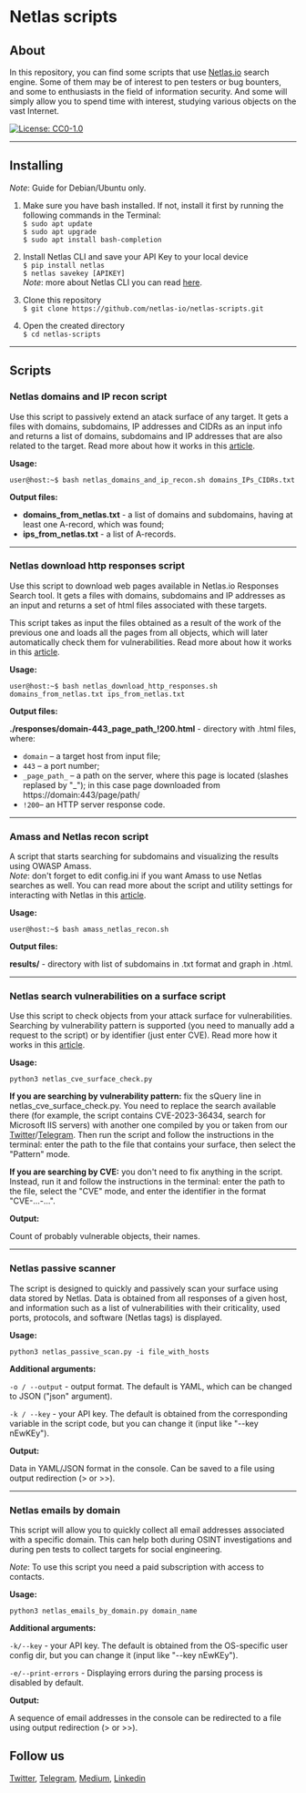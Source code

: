 # Netlas scripts
## About
In this repository, you can find some scripts that use [Netlas.io](https://netlas.io) search engine. Some of them may be of interest to pen testers or bug bounters, and some to enthusiasts in the field of information security. And some will simply allow you to spend time with interest, studying various objects on the vast Internet.

[![License: CC0-1.0](https://img.shields.io/badge/License-CC0%201.0-lightgrey.svg)](http://creativecommons.org/publicdomain/zero/1.0/)
***
## Installing
*Note*: Guide for Debian/Ubuntu only.
1. Make sure you have bash installed. If not, install it first by running the following commands in the Terminal:  
`$ sudo apt update`  
`$ sudo apt upgrade`  
`$ sudo apt install bash-completion`  

2. Install Netlas CLI and save your API Key to your local device  
`$ pip install netlas`  
`$ netlas savekey [APIKEY]`  
*Note*: more about Netlas CLI you can read [here](https://github.com/netlas-io/netlas-python).  

3. Clone this repository  
`$ git clone https://github.com/netlas-io/netlas-scripts.git`  
4. Open the created directory  
`$ cd netlas-scripts`   

***
## Scripts

### Netlas domains and IP recon script

Use this script to passively extend an atack surface of any target. It gets a files with domains, subdomains, IP addresses and CIDRs as an input info and returns a list of domains, subdomains and IP addresses that are also related to the target. Read more about how it works in this [article](https://netlas.medium.com/fast-one-shot-passive-recon-script-with-netlas-io-53a75b018fcc).

**Usage:** 

`user@host:~$ bash netlas_domains_and_ip_recon.sh domains_IPs_CIDRs.txt`

**Output files:**

- **domains_from_netlas.txt** - a list of domains and subdomains, having at least one A-record, which was found;
- **ips_from_netlas.txt** - a list of A-records.
***
### Netlas download http responses script
Use this script to download web pages available in Netlas.io Responses Search tool. It gets a files with domains, subdomains and IP addresses as an input and returns a set of html files associated with these targets.

This script takes as input the files obtained as a result of the work of the previous one and loads all the pages from all objects, which will later automatically check them for vulnerabilities. Read more about how it works in this [article](https://netlas.medium.com/fast-one-shot-passive-recon-script-with-netlas-io-53a75b018fcc).

**Usage:**

`user@host:~$ bash netlas_download_http_responses.sh domains_from_netlas.txt ips_from_netlas.txt`  

**Output files:**

**./responses/domain-443_page_path_!200.html** - directory with .html files, where:

- `domain` – a target host from input file;
- `443` – a port number;
- `_page_path_` – a path on the server, where this page is located (slashes replased by "_");
  in this case page downloaded from https://domain:443/page/path/
- `!200`– an HTTP server response code.

***
### Amass and Netlas recon script

A script that starts searching for subdomains and visualizing the results using OWASP Amass.     
*Note*: don't forget to edit config.ini if you want Amass to use Netlas searches as well. 
You can read more about the script and utility settings for interacting with Netlas in this [article](https://netlas.medium.com/using-owasp-amass-with-netlas-io-module-cb7308669ecd).

**Usage:**

`user@host:~$ bash amass_netlas_recon.sh`

**Output files:**

**results/** - directory with list of subdomains in .txt format and graph in .html.
***

### Netlas search vulnerabilities on a surface script

Use this script to check objects from your attack surface for vulnerabilities. Searching by vulnerability pattern is supported (you need to manually add a request to the script) or by identifier (just enter CVE).
Read more how it works in this [article](https://netlas.medium.com/how-to-find-probably-vulnerable-objects-in-your-own-surface-with-netlas-io-7f3448363892).

**Usage:**

`python3 netlas_cve_surface_check.py`

**If you are searching by vulnerability pattern:** fix the sQuery line in netlas_cve_surface_check.py. You need to replace the search available there (for example, the script contains CVE-2023-36434, search for Microsoft IIS servers) with another one compiled by you or taken from our [Twitter](https://twitter.com/Netlas_io)/[Telegram](https://t.me/netlas).
Then run the script and follow the instructions in the terminal: enter the path to the file that contains your surface, then select the "Pattern" mode.

**If you are searching by CVE:** you don't need to fix anything in the script. Instead, run it and follow the instructions in the terminal: enter the path to the file, select the "CVE" mode, and enter the identifier in the format "CVE-...-...".

**Output:**

Count of probably vulnerable objects, their names.
***
### Netlas passive scanner

The script is designed to quickly and passively scan your surface using data stored by Netlas. Data is obtained from all responses of a given host, and information such as a list of vulnerabilities with their criticality, used ports, protocols, and software (Netlas tags) is displayed.

**Usage:**

`python3 netlas_passive_scan.py -i file_with_hosts`

**Additional arguments:**

`-o / --output` - output format. The default is YAML, which can be changed to JSON ("json" argument).

`-k / --key` - your API key. The default is obtained from the corresponding variable in the script code, but you can change it (input like "--key nEwKEy").

**Output:**

Data in YAML/JSON format in the console. Can be saved to a file using output redirection (> or >>).
***
### Netlas emails by domain

This script will allow you to quickly collect all email addresses associated with a specific domain. This can help both during OSINT investigations and during pen tests to collect targets for social engineering.

*Note*: To use this script you need a paid subscription with access to contacts.

**Usage:**

`python3 netlas_emails_by_domain.py domain_name`

**Additional arguments:**

`-k/--key` - your API key. The default is obtained from the OS-specific user config dir, but you can change it (input like "--key nEwKEy").

`-e/--print-errors` - Displaying errors during the parsing process is disabled by default.

**Output:**

A sequence of email addresses in the console can be redirected to a file using output redirection (> or >>).

## Follow us

[Twitter](https://twitter.com/Netlas_io), [Telegram](https://t.me/netlas), [Medium](https://medium.com/@netlas), [Linkedin](https://www.linkedin.com/company/netlas-io/)
